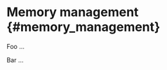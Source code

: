 <!-- Copyright (c) 2021 Mario Mlačak, mmlacak@gmail.com -->
<!-- Licensed as Public Domain work, see https://en.wikipedia.org/wiki/Public_domain. -->

Memory management                         {#memory_management}
=================

Foo ...

Bar ...
